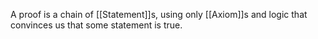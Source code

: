 A proof is a chain of [[Statement]]s, using only [[Axiom]]s and logic that convinces us that some statement is true.